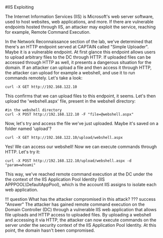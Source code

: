 #IIS Exploiting 

The Internet Information Services (IIS) is Microsoft's web server software, used to host websites, web applications, and more. If there are vulnerable endpoints hosted through IIS, an attacker may exploit the service, reaching for example, Remote Command Execution.

In the Network Reconnaissance section of the lab, we've determined that there's an HTTP endpoint served at CAPTAIN called "Simple Uploader". Maybe it is a vulnerable endpoint. At first glance this endpoint allows users to upload arbitrary files to the DC through HTTP. If uploaded files can be accessed through HTTP as well, it presents a dangerous situation for the domain. If an attacker can upload a file and then access it through HTTP, the attacker can upload for example a webshell, and use it to run commands remotely. Let's take a look:

```
curl -X GET http://192.168.122.10

```

This confirms that we can upload files to this endpoint, it seems. Let's then upload the 'webshell.aspx' file, present in the webshell directory:
```
#in the webshell directory
curl -X POST http://192.168.122.10 -F "file=@webshell.aspx"
``` 

Now, let's try and access the file we've just uploaded. Maybe it's saved on a folder named 'upload'?
```
curl -X GET http://192.168.122.10/upload/webshell.aspx
```

Yes! We can access our webshell! Now we can execute commands through HTTP. Let's try it:
```
curl -X POST http://192.168.122.10/upload/webshell.aspx -d "param=whoami"
```

This way, we've reached remote command execution at the DC under the the context of the IIS Application Pool Identity (IIS APPPOOL\DefaultAppPool), which is the account IIS assigns to isolate each web application.

!!! question
    What has the attacker compromised in this attack?
??? success "Answer"
    The attacker has gained remote command execution on the Domain Controller (DC) through a vulnerable IIS web application that allows file uploads and HTTP access to uploaded files. By uploading a webshell and accessing it via HTTP, the attacker can now execute commands on the server under the security context of the IIS Application Pool Identity. At this point, the domain hasn't been compromised. 